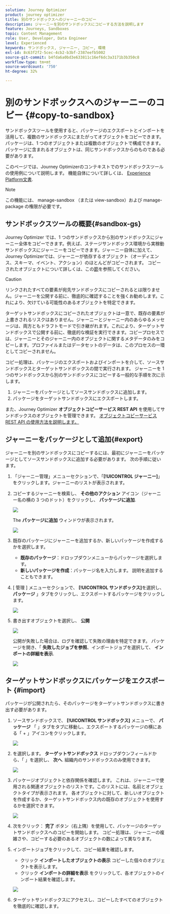 ```yaml
---
solution: Journey Optimizer
product: journey optimizer
title: 別のサンドボックスへのジャーニーのコピー
description: ジャーニーを別のサンドボックスにコピーする方法を説明します
feature: Journeys, Sandboxes
topic: Content Management
role: User, Developer, Data Engineer
level: Experienced
keywords: サンドボックス, ジャーニー, コピー, 環境
exl-id: 8c63f2f2-5cec-4cb2-b3bf-2387eefb5002
source-git-commit: b4fda6a0bd3e633811c16ef6dc3a3171b3b350c8
workflow-type: tm+mt
source-wordcount: '750'
ht-degree: 32%

---
```


# 別のサンドボックスへのジャーニーのコピー {#copy-to-sandbox}

<!--
>[!CONTEXTUALHELP]
>id="ajo_journey_copy_main"
>title="Copy a journey to another sandbox"
>abstract="Journey Optimizer allows you to copy an entire journey from one sandbox to another. For example, you can copy a journey from the Stage sandbox environment to your Production sandbox. In addition to the Journey itself, Journey Optimizer also copies most of the objects the journey depends on."

>[!CONTEXTUALHELP]
>id="ajo_journey_copy_sandbox_details"
>title="Sandbox details"
>abstract="Select the destination sandbox you want to copy the journey to. Only sandboxes within your organization are available."

>[!CONTEXTUALHELP]
>id="ajo_journey_copy_object_details"
>title="Object details"
>abstract="This is the journey you are going to copy."

>[!CONTEXTUALHELP]
>id="ajo_journey_copy_dependent_objects"
>title="Dependent objects"
>abstract="This is the list of associated objects used in the journey. This list displays the name, the object type, as well as the internal Journey Optimizer ID."
-->

サンドボックスツールを使用すると、パッケージのエクスポートとインポートを活用して、複数のサンドボックスにまたがってオブジェクトをコピーできます。 パッケージは、1 つのオブジェクトまたは複数のオブジェクトで構成できます。 パッケージに含まれるオブジェクトは、同じサンドボックスからのものである必要があります。

このページでは、Journey Optimizerのコンテキストでのサンドボックスツールの使用例について説明します。 機能自体について詳しくは、 [Experience Platform文書](https://experienceleague.adobe.com/docs/experience-platform/sandbox/ui/sandbox-tooling.html).

>[!NOTE]
>
>この機能には、 manage-sandbox （または view-sandbox）および manage-package の権限が必要です。

## サンドボックスツールの概要{#sandbox-gs}

Journey Optimizer では、1 つのサンドボックスから別のサンドボックスにジャーニー全体をコピーできます。例えば、ステージサンドボックス環境から実稼動サンドボックスにジャーニーをコピーできます。ジャーニー自体に加えて、Journey Optimizerでは、ジャーニーが依存するオブジェクト（オーディエンス、スキーマ、イベント、アクション）のほとんどがコピーされます。 コピーされたオブジェクトについて詳しくは、この[節](https://experienceleague.adobe.com/docs/experience-platform/sandbox/ui/sandbox-tooling.html#abobe-journey-optimizer-objects)を参照してください。

>[!CAUTION]
>
>リンクされたすべての要素が宛先サンドボックスにコピーされるとは限りません。ジャーニーを公開する前に、徹底的に確認することを強くお勧めします。これにより、欠けている可能性のあるオブジェクトを特定できます。

ターゲットサンドボックスにコピーされたオブジェクトは一意で、既存の要素が上書きされるリスクはありません。ジャーニーとジャーニー内のあらゆるメッセージは、両方ともドラフトモードで引き継がれます。これにより、ターゲットサンドボックスで公開する前に、徹底的な検証を実行できます。コピープロセスでは、ジャーニーとそのジャーニー内のオブジェクトに関するメタデータのみをコピーします。プロファイルまたはデータセットのデータは、このプロセスの一環としてコピーされません。

コピー処理は、パッケージのエクスポートおよびインポートを介して、ソースサンドボックスとターゲットサンドボックスの間で実行されます。 ジャーニーを 1 つのサンドボックスから別のサンドボックスにコピーする一般的な手順を次に示します。

1. ジャーニーをパッケージとしてソースサンドボックスに追加します。
1. パッケージをターゲットサンドボックスにエクスポートします。

また、Journey Optimizer **オブジェクトコピーサービス REST API** を使用してサンドボックスのオブジェクトを管理できます。 [オブジェクトコピーサービス REST API の使用方法を説明します。](https://developer.adobe.com/journey-optimizer-apis/references/sandbox/)

## ジャーニーをパッケージとして追加{#export}

ジャーニーを別のサンドボックスにコピーするには、最初にジャーニーをパッケージとしてソースサンドボックスに追加する必要があります。 次の手順に従います。

1. 「ジャーニー管理」メニューセクションで、「**[!UICONTROL ジャーニー]**」をクリックします。ジャーニーのリストが表示されます。

1. コピーするジャーニーを検索し、 **その他のアクション** アイコン（ジャーニー名の横の 3 つのドット）をクリックし、 **パッケージに追加**.

   ![](assets/journey-sandbox1.png)

   The **パッケージに追加** ウィンドウが表示されます。

   ![](assets/journey-sandbox2.png)

1. 既存のパッケージにジャーニーを追加するか、新しいパッケージを作成するかを選択します。

   * **既存のパッケージ**：ドロップダウンメニューからパッケージを選択します。
   * **新しいパッケージを作成**：パッケージ名を入力します。 説明を追加することもできます。

1. [ 管理 ] メニューセクションで、 **[!UICONTROL サンドボックス]**&#x200B;を選択し、 **パッケージ** 」タブをクリックし、エクスポートするパッケージをクリックします。

   ![](assets/journey-sandbox3.png)

1. 書き出すオブジェクトを選択し、 **公開**

   ![](assets/journey-sandbox4.png)

   公開が失敗した場合は、ログを確認して失敗の理由を特定できます。 パッケージを開き、「 **失敗したジョブを参照**、インポートジョブを選択して、 **インポートの詳細を表示**.

   ![](assets/journey-sandbox9.png)

## ターゲットサンドボックスにパッケージをエクスポート {#import}

パッケージが公開されたら、そのパッケージをターゲットサンドボックスに書き出す必要があります。

1. ソースサンドボックスで、 **[!UICONTROL サンドボックス]** メニューで、 **パッケージ** 「 」タブをタブに移動し、エクスポートするパッケージの横にある「 + 」アイコンをクリックします。

   ![](assets/journey-sandbox5.png)

1. を選択します。 **ターゲットサンドボックス** ドロップダウンフィールドから、「 」を選択し、 **次へ**. 組織内のサンドボックスのみ使用できます。

   ![](assets/journey-sandbox6.png)

1. パッケージオブジェクトと依存関係を確認します。 これは、ジャーニーで使用される関連オブジェクトのリストです。このリストには、名前とオブジェクトタイプが表示されます。 各オブジェクトに対して、新しいオブジェクトを作成するか、ターゲットサンドボックス内の既存のオブジェクトを使用するかを選択できます。

   ![](assets/journey-sandbox7.png)

1. 次をクリック： **完了** ボタン（右上隅）を使用して、パッケージのターゲットサンドボックスへのコピーを開始します。 コピー処理は、ジャーニーの複雑さや、コピーする必要のあるオブジェクトの数によって異なります。

1. インポートジョブをクリックして、コピー結果を確認します。

   * クリック **インポートしたオブジェクトの表示** コピーした個々のオブジェクトを表示します。
   * クリック **インポートの詳細を表示** をクリックして、各オブジェクトのインポート結果を確認します。

   ![](assets/journey-sandbox8.png)

1. ターゲットサンドボックスにアクセスし、コピーしたすべてのオブジェクトを徹底的に確認します。
